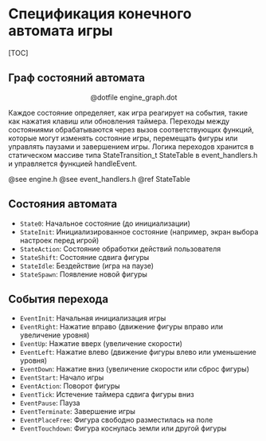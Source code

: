 # Спецификация конечного автомата игры

[TOC]

## Граф состояний автомата 

<div align="center">
    @dotfile engine_graph.dot
</div>

Каждое состояние определяет, как игра реагирует на события, такие как нажатия клавиш или обновления таймера. Переходы между состояниями обрабатываются через вызов соответствующих функций, которые могут изменять состояние игры, перемещать фигуры или управлять паузами и завершением игры.
Логика переходов хранится в статическом массиве типа StateTransition_t StateTable в event_handlers.h и управляется функцией handleEvent.

@see engine.h
@see event_handlers.h
@ref StateTable

## Состояния автомата

   - `State0`: Начальное состояние (до инициализации)
   - `StateInit`: Инициализированное состояние (например, экран выбора настроек перед игрой)
   - `StateAction`: Состояние обработки действий пользователя
   - `StateShift`: Состояние сдвига фигуры
   - `StateIdle`: Бездействие (игра на паузе)
   - `StateSpawn`: Появление новой фигуры
   
## События перехода
   - `EventInit`: Начальная инициализация игры
   - `EventRight`: Нажатие вправо (движение фигуры вправо или увеличение уровня)
   - `EventUp`: Нажатие вверх (увеличение скорости)
   - `EventLeft`: Нажатие влево (движение фигуры влево или уменьшение уровня)
   - `EventDown`: Нажатие вниз (увеличение скорости или сброс фигуры)
   - `EventStart`: Начало игры
   - `EventAction`: Поворот фигуры
   - `EventTick`: Истечение таймера сдвига фигуры вниз
   - `EventPause`: Пауза
   - `EventTerminate`: Завершение игры
   - `EventPlaceFree`: Фигура свободно разместилась на поле
   - `EventTouchdown`: Фигура коснулась земли или другой фигуры
